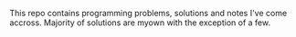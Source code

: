 This repo contains programming problems, solutions and notes I've come accross. Majority of solutions are myown with the exception of a few.
